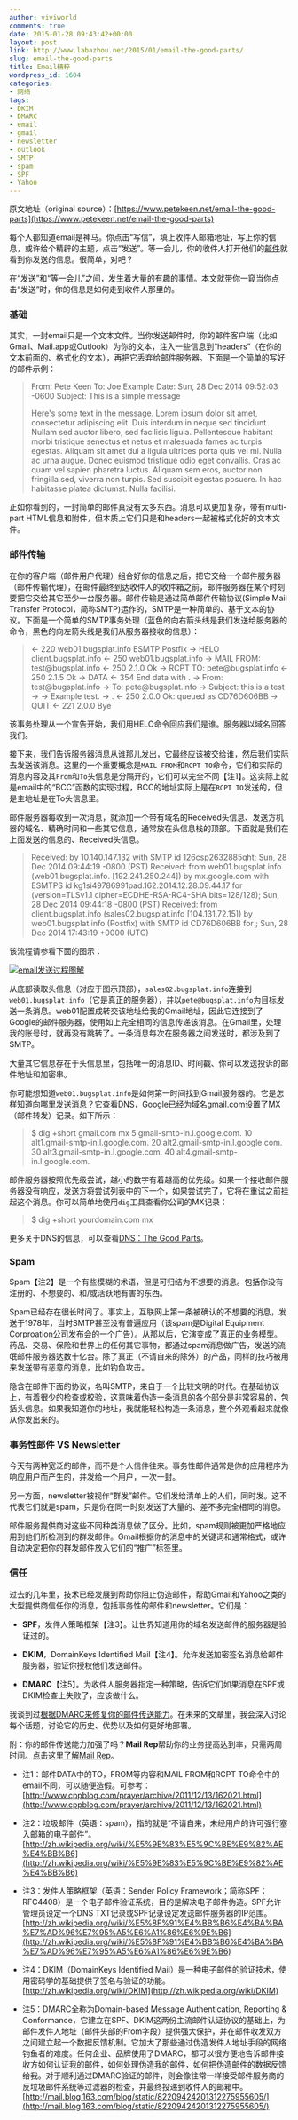 ```yaml
---
author: viviworld
comments: true
date: 2015-01-28 09:43:42+00:00
layout: post
link: http://www.labazhou.net/2015/01/email-the-good-parts/
slug: email-the-good-parts
title: Email精粹
wordpress_id: 1604
categories:
- 网络
tags:
- DKIM
- DMARC
- email
- gmail
- newsletter
- outlook
- SMTP
- spam
- SPF
- Yahoo
---
```


原文地址（original source）：[https://www.petekeen.net/email-the-good-parts](https://www.petekeen.net/email-the-good-parts)

每个人都知道email是神马。你点击“写信”，填上收件人邮箱地址，写上你的信息，或许给个精辟的主题，点击“发送”。等一会儿，你的收件人打开他们的[邮件](http://www.labazhou.net/2014/03/email-receipts-a-missed-opportunity/)就看到你发送的信息。很简单，对吧？

在“发送”和“等一会儿”之间，发生着大量的有趣的事情。本文就带你一窥当你点击“发送”时，你的信息是如何走到收件人那里的。


### 基础


其实，一封email只是一个文本文件。当你发送邮件时，你的邮件客户端（比如Gmail、Mail.app或Outlook）为你的文本，注入一些信息到“headers”（在你的文本前面的、格式化的文本），再把它丢弃给邮件服务器。下面是一个简单的写好的邮件示例：


<blockquote>From: Pete Keen <pete@petekeen.net>
To: Joe Example <joe@example.com>
Date: Sun, 28 Dec 2014 09:52:03 -0600
Subject: This is a simple message

Here's some text in the message. Lorem ipsum dolor sit amet, consectetur adipiscing elit. Duis interdum in neque sed tincidunt. Nullam sed auctor libero, sed facilisis ligula. Pellentesque habitant morbi tristique senectus et netus et malesuada fames ac turpis egestas. Aliquam sit amet dui a ligula ultrices porta quis vel mi. Nulla ac urna augue. Donec euismod tristique odio eget convallis. Cras ac quam vel sapien pharetra luctus. Aliquam sem eros, auctor non fringilla sed, viverra non turpis. Sed suscipit egestas posuere. In hac habitasse platea dictumst. Nulla facilisi.</blockquote>


正如你看到的，一封简单的邮件真没有太多东西。消息可以更加复杂，带有multi-part HTML信息和附件，但本质上它们只是和headers一起被格式化好的文本文件。


### 邮件传输


在你的客户端（邮件用户代理）组合好你的信息之后，把它交给一个邮件服务器（邮件传输代理），在邮件最终到达收件人的收件箱之前，邮件服务器在某个时刻要把它交给其它至少一台服务器。邮件传输是通过简单邮件传输协议(Simple Mail Transfer Protocol，简称SMTP)运作的，SMTP是一种简单的、基于文本的协议。下面是一个简单的SMTP事务处理（蓝色的向右箭头线是我们发送给服务器的命令，黑色的向左箭头线是我们从服务器接收的信息）：


<blockquote>← 220 web01.bugsplat.info ESMTP Postfix
→ HELO client.bugsplat.info
← 250 web01.bugsplat.info
→ MAIL FROM: test@bugsplat.info
← 250 2.1.0 Ok
→ RCPT TO: pete@bugsplat.info
← 250 2.1.5 Ok
→ DATA
← 354 End data with .
→ From: test@bugsplat.info
→ To: pete@bugsplat.info
→ Subject: this is a test
→ 
→ Example test.
→ .
← 250 2.0.0 Ok: queued as CD76D606BB
→ QUIT
← 221 2.0.0 Bye</blockquote>


该事务处理从一个宣告开始，我们用HELO命令回应我们是谁。服务器以域名回答我们。

接下来，我们告诉服务器消息从谁那儿发出，它最终应该被交给谁，然后我们实际去发送该消息。这里的一个重要概念是`MAIL FROM`和`RCPT TO`命令，它们和实际的消息内容及其`From`和`To`头信息是分隔开的，它们可以完全不同【注1】。这实际上就是email中的“BCC”函数的实现过程，BCC的地址实际上是在`RCPT TO`发送的，但是主地址是在To头信息里。

邮件服务器每收到一次消息，就添加一个带有域名的Received头信息、发送方机器的域名、精确时间和一些其它信息，通常放在头信息栈的顶部。下面就是我们在上面发送的信息的、Received头信息。


<blockquote>Received: by 10.140.147.132 with SMTP id 126csp2632885qht;
Sun, 28 Dec 2014 09:44:19 -0800 (PST)
Received: from web01.bugsplat.info (web01.bugsplat.info. [192.241.250.244])
by mx.google.com with ESMTPS id kg1si49786991pad.162.2014.12.28.09.44.17
for <peter.keen@gmail.com>
(version=TLSv1.1 cipher=ECDHE-RSA-RC4-SHA bits=128/128);
Sun, 28 Dec 2014 09:44:18 -0800 (PST)
Received: from client.bugsplat.info (sales02.bugsplat.info [104.131.72.15])
by web01.bugsplat.info (Postfix) with SMTP id CD76D606BB
for <pete@bugsplat.info>; Sun, 28 Dec 2014 17:43:19 +0000 (UTC)</blockquote>


该流程请参看下面的图示：

[![email发送过程图解](http://www.labazhou.net/wp-content/uploads/2015/01/email-diagram.png)](http://www.labazhou.net/wp-content/uploads/2015/01/email-diagram.png)

从底部读取头信息（对应于图示顶部），`sales02.bugsplat.info`连接到`web01.bugsplat.info`（它是真正的服务器），并以`pete@bugsplat.info`为目标发送一条消息。web01配置成转交该地址给我的Gmail地址，因此它连接到了Google的邮件服务器，使用如上完全相同的信息传递该消息。在Gmail里，处理我的账号时，就再没有跳转了。一条消息每次在服务器之间发送时，都涉及到了SMTP。

大量其它信息存在于头信息里，包括唯一的消息ID、时间戳、你可以发送投诉的邮件地址和加密串。

你可能想知道`web01.bugsplat.info`是如何第一时间找到Gmail服务器的。它是怎样知道向哪里发送消息？它查看DNS，Google已经为域名gmail.com设置了MX（邮件转发）记录。如下所示：


<blockquote>$ dig +short gmail.com mx
5 gmail-smtp-in.l.google.com.
10 alt1.gmail-smtp-in.l.google.com.
20 alt2.gmail-smtp-in.l.google.com.
30 alt3.gmail-smtp-in.l.google.com.
40 alt4.gmail-smtp-in.l.google.com.</blockquote>


邮件服务器按照优先级尝试，越小的数字有着越高的优先级。如果一个接收邮件服务器没有响应，发送方将尝试列表中的下一个，如果尝试完了，它将在重试之前挂起这个消息。你可以简单地使用`dig`工具查看你公司的MX记录：


<blockquote>$ dig +short yourdomain.com mx</blockquote>


更多关于DNS的信息，可以查看[DNS：The Good Parts](https://www.petekeen.net/dns-the-good-parts)。


### Spam


Spam【注2】是一个有些模糊的术语，但是可归结为不想要的消息。包括你没有注册的、不想要的、和/或活跃地有害的东西。

Spam已经存在很长时间了。事实上，互联网上第一条被确认的不想要的消息，发送于1978年，当时SMTP甚至没有普遍应用（该spam是Digital Equipment Corproation公司发布会的一个广告）。从那以后，它演变成了真正的业务模型。药品、交易、保险和世界上的任何其它事物，都通过spam消息做广告，发送的流氓邮件服务器达数十亿台。除了真正（不请自来的除外）的产品，同样的技巧被用来发送带有恶意的消息，比如钓鱼攻击。

隐含在邮件下面的协议，名叫SMTP，来自于一个比较文明的时代。在基础协议上，有着很少的检查或校验，这意味着伪造一条消息的各个部分是非常容易的，包括头信息。如果我知道你的地址，我就能轻松构造一条消息，整个外观看起来就像从你发出来的。


### 事务性邮件 VS Newsletter


今天有两种宽泛的邮件，而不是个人信件往来。事务性邮件通常是你的应用程序为响应用户而产生的，并发给一个用户，一次一封。

另一方面，newsletter被视作“群发”邮件。它们发给清单上的人们，同时发。这不代表它们就是spam，只是你在同一时刻发送了大量的、差不多完全相同的消息。

邮件服务提供商对这些不同种类消息做了区分。比如，spam规则被更加严格地应用到他们所检测到的群发邮件。Gmail根据你的消息中的关键词和通常格式，或许自动决定把你的群发邮件放入它们的“推广”标签里。


### 信任


过去的几年里，技术已经发展到帮助你阻止伪造邮件，帮助Gmail和Yahoo之类的大型提供商信任你的消息，包括事务性的邮件和newsletter。它们是：



	
  * **SPF**，发件人策略框架【注3】。让世界知道用你的域名发送邮件的服务器是验证过的。

	
  * **DKIM**，DomainKeys Identified Mail【注4】。允许发送加密签名消息给邮件服务器，验证你授权他们发送邮件。

	
  * **DMARC**【注5】。为收件人服务器指定一种策略，告诉它们如果消息在SPF或DKIM检查上失败了，应该做什么。


我谈到过[根据DMARC来修复你的邮件传送能力](https://www.petekeen.net/fix-your-email-deliverability-with-dmarc)。在未来的文章里，我会深入讨论每个话题，讨论它的历史、优势以及如何更好地部署。

附：你的邮件传送能力加强了吗？**Mail Rep**帮助你的业务提高达到率，只需两周时间。[点击这里了解Mail Rep](https://www.petekeen.net/mail-rep)。



	
  * 注1：邮件DATA中的TO，FROM等内容和MAIL FROM和RCPT TO命令中的email不同，可以随便造假。可参考：[http://www.cppblog.com/prayer/archive/2011/12/13/162021.html](http://www.cppblog.com/prayer/archive/2011/12/13/162021.html)

	
  * 注2：垃圾邮件（英语：spam），指的就是“不请自来，未经用户的许可强行塞入邮箱的电子邮件”。[http://zh.wikipedia.org/wiki/%E5%9E%83%E5%9C%BE%E9%82%AE%E4%BB%B6](http://zh.wikipedia.org/wiki/%E5%9E%83%E5%9C%BE%E9%82%AE%E4%BB%B6)

	
  * 注3：发件人策略框架（英语：Sender Policy Framework；简称SPF；RFC4408）是一个电子邮件验证系统，目的是解决电子邮件伪造。SPF允许管理员设定一个DNS TXT记录或SPF记录设定发送邮件服务器的IP范围。[http://zh.wikipedia.org/wiki/%E5%8F%91%E4%BB%B6%E4%BA%BA%E7%AD%96%E7%95%A5%E6%A1%86%E6%9E%B6](http://zh.wikipedia.org/wiki/%E5%8F%91%E4%BB%B6%E4%BA%BA%E7%AD%96%E7%95%A5%E6%A1%86%E6%9E%B6)

	
  * 注4：DKIM（DomainKeys Identified Mail）是一种电子邮件的验证技术，使用密码学的基础提供了签名与验证的功能。[http://zh.wikipedia.org/wiki/DKIM](http://zh.wikipedia.org/wiki/DKIM)

	
  * 注5：DMARC全称为Domain-based Message Authentication, Reporting & Conformance，它建立在SPF、DKIM这两份主流邮件认证协议的基础上，为邮件发件人地址（邮件头部的From字段）提供强大保护，并在邮件收发双方之间建立起一个数据反馈机制。它加大了那些通过伪造发件人地址手段的网络钓鱼者的难度。任何企业、品牌使用了DMARC，都可以很方便地告诉邮件接收方如何认证我的邮件，如何处理伪造我的邮件，如何把伪造邮件的数据反馈给我。对于顺利通过DMARC验证的邮件，则会像往常一样接受邮件服务商的反垃圾邮件系统等过滤器的检查，并最终投递到收件人的邮箱中。[http://mail.blog.163.com/blog/static/82209424201312275955605/](http://mail.blog.163.com/blog/static/82209424201312275955605/)



